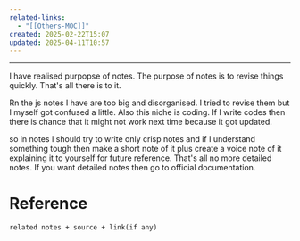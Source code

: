 ```yaml
---
related-links:
  - "[[Others-MOC]]"
created: 2025-02-22T15:07
updated: 2025-04-11T10:57
---
```

---

I have realised purpopse of notes. The purpose of notes is to revise things quickly. That's all there is to it. 

Rn the js notes I have are too big and disorganised. I tried to revise them but I myself got confused a little. Also this niche is coding. If I write codes then there is chance that it might not work next time because it got updated. 

so in notes I should try to write only crisp notes and if I understand something tough then make a short note of it plus create a voice note of it explaining it to yourself for future reference. That's all no more detailed notes. If you want detailed notes then go to official documentation. 
# Reference
`related notes + source + link(if any)`
 
